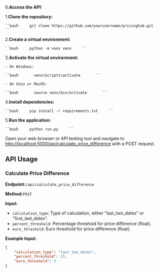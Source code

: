 6.**Access the API:**

1.**Clone the repository:**

    ``bash     git clone https://github.com/yourusername/pricinghub.git     ``

2.**Create a virtual environment:**

    ``bash     python -m venv venv     ``

3.**Activate the virtual environment:**

    - On Windows:

    ``bash       venv\Scripts\activate       ``

    - On Unix or MacOS:

    ``bash       source venv/bin/activate       ``

4.**Install dependencies:**

    ``bash     pip install -r requirements.txt     ``

5.**Run the application:**

    ``bash     python run.py     ``

Open your web browser or API testing tool and navigate to [http://localhost:5000/api/calculate_price_difference](http://localhost:5000/api/calculate_price_difference) with a POST request.

## API Usage

### Calculate Price Difference

**Endpoint:**`/api/calculate_price_difference`

**Method:**`POST`

**Input:**

- `calculation_type`: Type of calculation, either "last_two_dates" or "first_last_dates".
- `percent_threshold`: Percentage threshold for price difference (float).
- `euro_threshold`: Euro threshold for price difference (float).

**Example Input:**

```json
{
    "calculation_type": "last_two_dates",
    "percent_threshold": 25,
    "euro_threshold": 5
}
```
